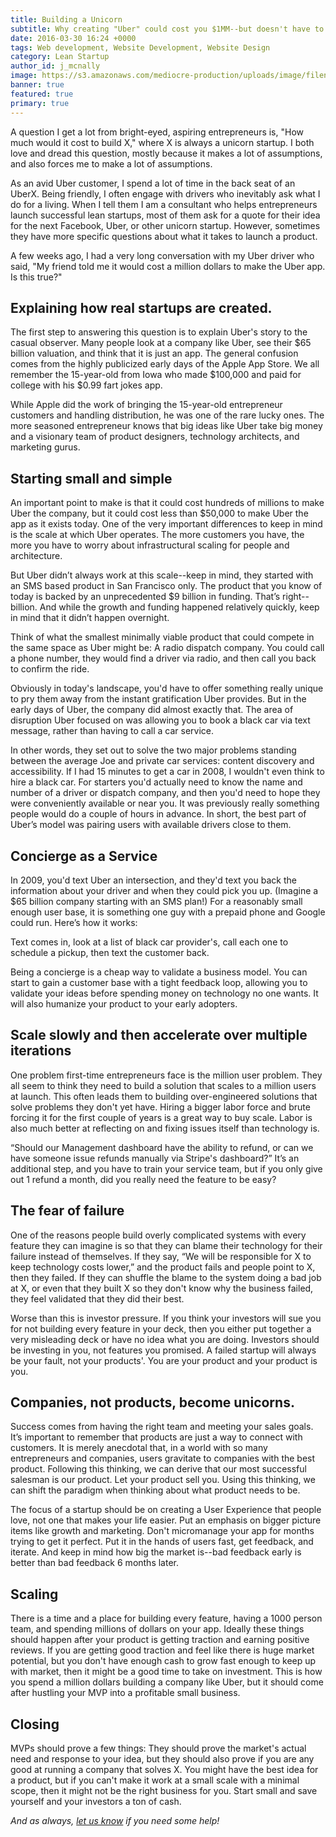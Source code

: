 ```yaml
---
title: Building a Unicorn
subtitle: Why creating "Uber" could cost you $1MM--but doesn't have to.
date: 2016-03-30 16:24 +0000
tags: Web development, Website Development, Website Design
category: Lean Startup
author_id: j_mcnally
image: https://s3.amazonaws.com/mediocre-production/uploads/image/filename/75/negativespace-15.jpg
banner: true
featured: true
primary: true
---
```


A question I get a lot from bright-eyed, aspiring entrepreneurs is, "How much would it cost to build X," where X is always a unicorn startup. I both love and dread this question, mostly because it makes a lot of assumptions, and also forces me to make a lot of assumptions. 

As an avid Uber customer, I spend a lot of time in the back seat of an UberX. Being friendly, I often engage with drivers who inevitably ask what I do for a living. When I tell them I am a consultant who helps entrepreneurs launch successful lean startups, most of them ask for a quote for their idea for the next Facebook, Uber, or other unicorn startup. However, sometimes they have more specific questions about what it takes to launch a product.

A few weeks ago, I had a very long conversation with my Uber driver who said, "My friend told me it would cost a million dollars to make the Uber app. Is this true?"

## Explaining how real startups are created.

The first step to answering this question is to explain Uber's story to the casual observer. Many people look at a company like Uber, see their $65 billion valuation, and think that it is just an app. The general confusion comes from the highly publicized early days of the Apple App Store. We all remember the 15-year-old from Iowa who made $100,000 and paid for college with his $0.99 fart jokes app. 

While Apple did the work of bringing the 15-year-old entrepreneur customers and handling distribution, he was one of the rare lucky ones. The more seasoned entrepreneur knows that big ideas like Uber take big money and a visionary team of product designers, technology architects, and marketing gurus. 

## Starting small and simple

An important point to make is that it could cost hundreds of millions to make Uber the company, but it could cost less than $50,000 to make Uber the app as it exists today. One of the very important differences to keep in mind is the scale at which Uber operates. The more customers you have, the more you have to worry about infrastructural scaling for people and architecture. 

But Uber didn’t always work at this scale--keep in mind, they started with an SMS based product in San Francisco only. The product that you know of today is backed by an unprecedented $9 billion in funding. That’s right--billion. And while the growth and funding happened relatively quickly, keep in mind that it didn’t happen overnight.

Think of what the smallest minimally viable product that could compete in the same space as Uber might be: A radio dispatch company. You could call a phone number, they would find a driver via radio, and then call you back to confirm the ride.

Obviously in today's landscape, you'd have to offer something really unique to pry them away from the instant gratification Uber provides. But in the early days of Uber, the company did almost exactly that. The area of disruption Uber focused on was allowing you to book a black car via text message, rather than having to call a car service. 

In other words, they set out to solve the two major problems standing between the average Joe and private car services: content discovery and accessibility. If I had 15 minutes to get a car in 2008, I wouldn't even think to hire a black car. For starters you'd actually need to know the name and number of a driver or dispatch company, and then you'd need to hope they were conveniently available or near you. It was previously really something people would do a couple of hours in advance. In short, the best part of Uber’s model was pairing users with available drivers close to them.

## Concierge as a Service

In 2009, you'd text Uber an intersection, and they'd text you back the information about your driver and when they could pick you up. (Imagine a $65 billion company starting with an SMS plan!) For a reasonably small enough user base, it is something one guy with a prepaid phone and Google could run. Here’s how it works:

Text comes in, look at a list of black car provider's, call each one to schedule a pickup, then text the customer back. 

Being a concierge is a cheap way to validate a business model. You can start to gain a customer base with a tight feedback loop, allowing you to validate your ideas before spending money on technology no one wants. It will also humanize your product to your early adopters.

## Scale slowly and then accelerate over multiple iterations

One problem first-time entrepreneurs face is the million user problem. They all seem to think they need to build a solution that scales to a million users at launch. This often leads them to building over-engineered solutions that solve problems they don't yet have. Hiring a bigger labor force and brute forcing it for the first couple of years is a great way to buy scale. Labor is also much better at reflecting on and fixing issues itself than technology is.

“Should our Management dashboard have the ability to refund, or can we have someone issue refunds manually via Stripe's dashboard?” It’s an additional step, and you have to train your service team, but if you only give out 1 refund a month, did you really need the feature to be easy?

## The fear of failure

One of the reasons people build overly complicated systems with every feature they can imagine is so that they can blame their technology for their failure instead of themselves. If they say, “We will be responsible for X to keep technology costs lower,” and the product fails and people point to X, then they failed. If they can shuffle the blame to the system doing a bad job at X, or even that they built X so they don't know why the business failed, they feel validated that they did their best. 

Worse than this is investor pressure. If you think your investors will sue you for not building every feature in your deck, then you either put together a very misleading deck or have no idea what you are doing. Investors should be investing in you, not features you promised. A failed startup will always be your fault, not your products'. You are your product and your product is you.

## Companies, not products, become unicorns.

Success comes from having the right team and meeting your sales goals. It’s important to remember that products are just a way to connect with customers. It is merely anecdotal that, in a world with so many entrepreneurs and companies, users gravitate to companies with the best product. Following this thinking, we can derive that our most successful salesman is our product. Let your product sell you. Using this thinking, we can shift the paradigm when thinking about what product needs to be. 

The focus of a startup should be on creating a User Experience that people love, not one that makes your life easier. Put an emphasis on bigger picture items like growth and marketing. Don't micromanage your app for months trying to get it perfect. Put it in the hands of users fast, get feedback, and iterate. And keep in mind how big the market is--bad feedback early is better than bad feedback 6 months later.

## Scaling

There is a time and a place for building every feature, having a 1000 person team, and spending millions of dollars on your app. Ideally these things should happen after your product is getting traction and earning positive reviews. If you are getting good traction and feel like there is huge market potential, but you don't have enough cash to grow fast enough to keep up with market, then it might be a good time to take on investment. This is how you spend a million dollars building a company like Uber, but it should come after hustling your MVP into a profitable small business. 

## Closing

MVPs should prove a few things: They should prove the market's actual need and response to your idea, but they should also prove if you are any good at running a company that solves X. You might have the best idea for a product, but if you can't make it work at a small scale with a minimal scope, then it might not be the right business for you. Start small and save yourself and your investors a ton of cash.

_And as always, <a data-toggle="modal" data-planner-button="true" data-planner-source="blog-post-building-a-unicorn" href="#modal-project-planner">let us know</a> if you need some help!_
